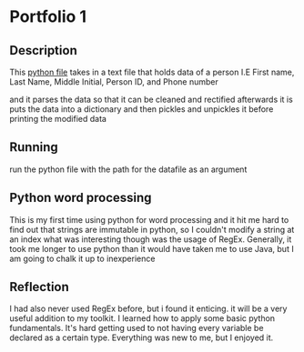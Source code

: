 # Portfolio 1

## Description
This [python file](Portfolio1_MXS170018_4395.001) takes in a text file that holds data of a person
I.E First name, Last Name, Middle Initial, Person ID, and Phone number

and it parses the data so that it can be cleaned and rectified
afterwards it is puts the data into a dictionary and then 
pickles and unpickles it before printing the modified data

## Running
run the python file with the path for the datafile as an argument

## Python word processing
This is my first time using python for word processing and it hit me hard
to find out that strings are immutable in python, so I couldn't modify a string at an index
what was interesting though was the usage of RegEx. Generally, it took me longer to use python
than it would have taken me to use Java, but I am going to chalk it up to inexperience

## Reflection
I had also never used RegEx before, but i found it enticing. it will be a very useful addition to my toolkit. 
I learned how to apply some basic python fundamentals. It's hard getting used to not having every variable 
be declared as a certain type. Everything was new to me, but I enjoyed it. 

